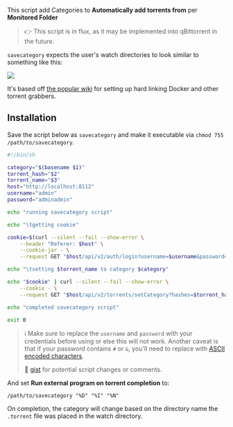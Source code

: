 This script add Categories to **Automatically add torrents from** per **Monitored Folder**

> :point_right: This script is in flux, as it may be implemented into qBittorrent in the future.

`savecategory` expects the user's watch directories to look similar to something like this:

![](https://i.imgur.com/HBvxmUt.png)

It's based off [the popular wiki](https://old.reddit.com/r/usenet/wiki/docker) for setting up hard linking Docker and other torrent grabbers.

## Installation

Save the script below as `savecategory` and make it executable via `chmod 755 /path/to/savecategory`.

```bash
#!/bin/sh

category="$(basename $1)"
torrent_hash="$2"
torrent_name="$3"
host="http://localhost:8112"
username="admin"
password="adminadmin"

echo "running savecategory script"

echo "\tgetting cookie"

cookie=$(curl --silent --fail --show-error \
    --header "Referer: $host" \
    --cookie-jar - \
    --request GET "$host/api/v2/auth/login?username=$username&password=$password")

echo "\tsetting $torrent_name to category $category"

echo "$cookie" | curl --silent --fail --show-error \
    --cookie - \
    --request GET "$host/api/v2/torrents/setCategory?hashes=$torrent_hash&category=$category"

echo "completed savecategory script"

exit 0

```

> :information_source: Make sure to replace the `username` and `password` with your credentials before using or else this will not work. Another caveat is that if your password contains `#` or `&`, you'll need to replace with [ASCII encoded characters](https://www.w3schools.com/tags/ref_urlencode.ASP).
> 
> :link: [gist](https://gist.github.com/jef/e29126da5953c331310c1b6c58502be0) for potential script changes or comments.

And set **Run external program on torrent completion** to:

`/path/to/savecategory "%D" "%I" "%N"`

On completion, the category will change based on the directory name the `.torrent` file was placed in the watch directory.